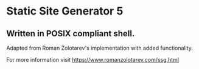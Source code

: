 # Static Site Generator 5

## Written in POSIX compliant shell.

Adapted from Roman Zolotarev's implementation with added functionality.

For more information visit https://www.romanzolotarev.com/ssg.html